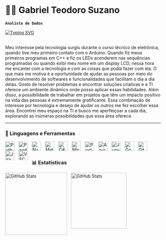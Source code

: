 # 👨‍💻 Gabriel Teodoro Suzano

**`Analista de Dados`**
<br/>

[![Typing SVG](https://readme-typing-svg.herokuapp.com/?color=00bfbf&size=35&center=true&vCenter=true&width=1000&lines=Olá,+meu+nome+é+Gabriel;Sou+formado+em+Ciência+da+Computação;Seja+bem-vindo+ao+meu+GitHub!+:%29)](https://git.io/typing-svg)

<br/>
Meu interesse pela tecnologia surgiu durante o curso técnico de eletrônica, quando tive meu primeiro contato com o Arduino. Quando fiz meus primeiros programas em C++ e fiz os LEDs acenderem nas sequências programadas ou quando exibi meu nome em um display LCD, nessa hora me encantei com a tecnologia e com as coisas que podia fazer com ela.  O que mais me motiva é a oportunidade de ajudar as pessoas por meio do desenvolvimento de softwares e funcionalidades que facilitam o dia a dia delas. Gosto de resolver problemas e encontrar soluções criativas e a TI oferece um ambiente dinâmico onde posso aplicar essas habilidades. Além disso, a possibilidade de trabalhar em projetos que têm um impacto positivo na vida das pessoas é extremamente gratificante. Essa combinação de interesse por tecnologia e desejo de ajudar os outros me fez escolher essa área. Encontrei meu espaço na TI e busco me aperfeiçoar a cada dia, explorando as inúmeras possibilidades que essa área oferece.

---

### 🤖 Linguagens e Ferramentas

<img 
    align="left" 
    alt="Python"
    title="Python" 
    width="30px" 
    style="padding-right: 10px;" 
    src="https://cdn.jsdelivr.net/gh/devicons/devicon@latest/icons/python/python-original.svg"
/>
<img 
    align="left" 
    alt="Pandas" 
    title="Pandas"
    width="30px" 
    style="padding-right: 10px;" 
    src="https://cdn.jsdelivr.net/gh/devicons/devicon@latest/icons/pandas/pandas-original.svg" 
/>
<img 
    align="left" 
    alt="Numpy" 
    title="Numpy"
    width="30px" 
    style="padding-right: 10px;" 
    src="https://cdn.jsdelivr.net/gh/devicons/devicon@latest/icons/numpy/numpy-original.svg" 
/>
<img 
    align="left" 
    alt="Matplotlib" 
    title="Matplotlib"
    width="30px" 
    style="padding-right: 10px;" 
    src="https://cdn.jsdelivr.net/gh/devicons/devicon@latest/icons/matplotlib/matplotlib-original.svg" 
/>
<img 
    align="left" 
    alt="C#" 
    title="C#"
    width="30px" 
    style="padding-right: 10px;" 
    src="https://cdn.jsdelivr.net/gh/devicons/devicon@latest/icons/csharp/csharp-original.svg"
/>
<img 
    align="left" 
    alt="MicrosoftSQL" 
    title="MicrosoftSQL"
    width="30px" 
    style="padding-right: 10px;" 
    src="https://cdn.jsdelivr.net/gh/devicons/devicon@latest/icons/microsoftsqlserver/microsoftsqlserver-original.svg"
/>
<img 
    align="left" 
    alt="PostgreSQL" 
    title="PostgreSQL"
    width="30px" 
    style="padding-right: 10px;" 
    src="https://cdn.jsdelivr.net/gh/devicons/devicon@latest/icons/postgresql/postgresql-original.svg" 
/>
<img 
    align="left"
    alt="AzureDevops"
    title="AzureDevops" 
    width="30px" 
    style="padding-right: 10px;"
    src="https://cdn.jsdelivr.net/gh/devicons/devicon@latest/icons/azuredevops/azuredevops-original.svg" 
/>
<img 
    align="left" 
    alt="Jupyter"
    title="Jupyter" 
    width="30px" 
    style="padding-right: 10px;" 
    src="https://cdn.jsdelivr.net/gh/devicons/devicon@latest/icons/jupyter/jupyter-original-wordmark.svg" 
/>
<img 
    align="left" 
    alt="GoogleCloud" 
    title="GoogleCloud"
    width="30px" 
    style="padding-right: 10px;" 
    src="https://cdn.jsdelivr.net/gh/devicons/devicon@latest/icons/googlecloud/googlecloud-original.svg" 
/>
<img 
    align="left"
    alt="Git"
    title="Git"
    width="30px"
    style="padding-right: 10px;"
    src="https://cdn.jsdelivr.net/gh/devicons/devicon@latest/icons/git/git-original.svg"
/>
<img 
    align="left"
    alt="Jira" 
    title="Jira"
    width="30px"
    style="padding-right: 10px;"
    src="https://cdn.jsdelivr.net/gh/devicons/devicon@latest/icons/jira/jira-original.svg"
/>
<img
    align="left"
    alt="VSCode"
    title="VSCode"
    width="30px"
    style="padding-right: 10px;"
    src="https://cdn.jsdelivr.net/gh/devicons/devicon@latest/icons/vscode/vscode-original.svg"
/>

<br/>
<br/>

### 📊 Estatísticas

<p>
  <img 
    align="left"
    alt="GitHub Stats"
    height="200"
    style="padding-right: 10px;"
    src="https://github-readme-stats.vercel.app/api?username=GabrielTeodoro2021&show_icons=true&theme=tokyonight&include_all_commits=true&locale=pt-br"
  />

<img 
      align="left"
      alt="GitHub Stats"
      height="180"
      style="padding-right: 10px;"
      src="https://github-readme-stats.vercel.app/api/top-langs/?username=GabrielTeodoro2021&theme=tokyonight&layout=compact&custom_title=Tecnologias&langs_count=9"
  />

</p>
